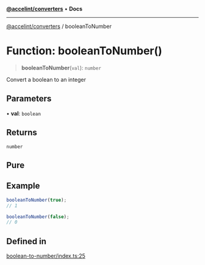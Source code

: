 [**@accelint/converters**](../README.md) • **Docs**

***

[@accelint/converters](../README.md) / booleanToNumber

# Function: booleanToNumber()

> **booleanToNumber**(`val`): `number`

Convert a boolean to an integer

## Parameters

• **val**: `boolean`

## Returns

`number`

## Pure

## Example

```ts
booleanToNumber(true);
// 1

booleanToNumber(false);
// 0
```

## Defined in

[boolean-to-number/index.ts:25](https://github.com/gohypergiant/standard-toolkit/blob/424b88fd48a5bcc02ed99ee27fd64cd73349aa30/packages/converters/src/boolean-to-number/index.ts#L25)
